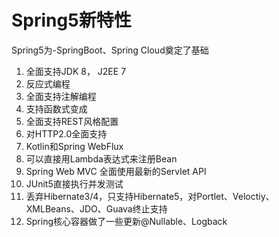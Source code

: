 # Spring5新特性
Spring5为-SpringBoot、Spring Cloud奠定了基础
1. 全面支持JDK 8， J2EE 7
2. 反应式编程
3. 全面支持注解编程
4. 支持函数式变成
5. 全面支持REST风格配置
6. 对HTTP2.0全面支持
7. Kotlin和Spring WebFlux
8. 可以直接用Lambda表达式来注册Bean
9. Spring Web MVC 全面使用最新的Servlet API
10. JUnit5直接执行并发测试
11. 丢弃Hibernate3/4，只支持Hibernate5，对Portlet、Veloctiy、XMLBeans、JDO、Guava终止支持
12. Spring核心容器做了一些更新@Nullable、Logback
